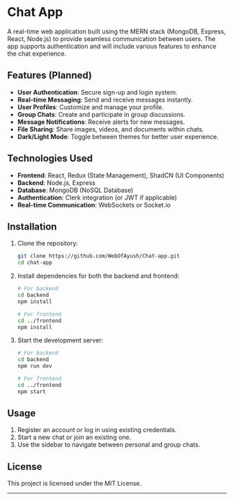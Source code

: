 
# Chat App

A real-time web application built using the MERN stack (MongoDB, Express, React, Node.js) to provide seamless communication between users. The app supports authentication and will include various features to enhance the chat experience.

## Features (Planned)
- **User Authentication**: Secure sign-up and login system.
- **Real-time Messaging**: Send and receive messages instantly.
- **User Profiles**: Customize and manage your profile.
- **Group Chats**: Create and participate in group discussions.
- **Message Notifications**: Receive alerts for new messages.
- **File Sharing**: Share images, videos, and documents within chats.
- **Dark/Light Mode**: Toggle between themes for better user experience.

## Technologies Used
- **Frontend**: React, Redux (State Management), ShadCN (UI Components)
- **Backend**: Node.js, Express
- **Database**: MongoDB (NoSQL Database)
- **Authentication**: Clerk integration (or JWT if applicable)
- **Real-time Communication**: WebSockets or Socket.io

## Installation

1. Clone the repository:
   ```bash
   git clone https://github.com/WebOfAyush/Chat-app.git
   cd chat-app
   ```

2. Install dependencies for both the backend and frontend:
   ```bash
   # For backend
   cd backend
   npm install

   # For frontend
   cd ../frontend
   npm install
   ```


3. Start the development server:
   ```bash
   # For backend
   cd backend
   npm run dev

   # For frontend
   cd ../frontend
   npm start
   ```

## Usage

1. Register an account or log in using existing credentials.
2. Start a new chat or join an existing one.
3. Use the sidebar to navigate between personal and group chats.


## License

This project is licensed under the MIT License.

---
